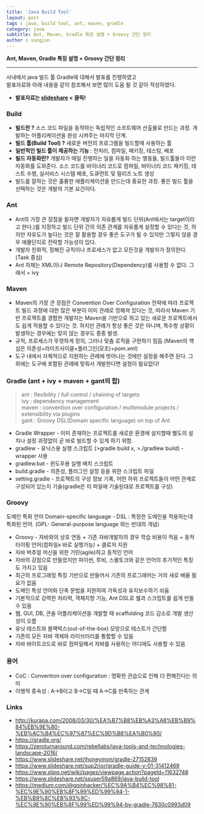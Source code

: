 ```yaml
---
title: 'Java Build Tool'  
layout: post  
tags : java, build tool, ant, maven, gradle
category: java
subtitle: Ant, Maven, Gradle 특징 설명 + Groovy 간단 정리
author : sungjun
---
```


**Ant, Maven, Gradle 특징 설명 + Groovy 간단 정리** 

---

사내에서 java 빌드 툴 Gradle에 대해서 발표를 진행하였고   
발표자료와 아래 내용을 같이 참조해서 보면 많이 도움 될 것 같아 작성하였다.  
- **발표자료는 [slideshare](https://www.slideshare.net/SungjunGwon1/gradle-89730981) < 클릭!**

### Build

- **빌드란 ?** 소스 코드 파일을 동작하는 독립적인 소프트웨어 산출물로 만드는 과정. 개발하는 어플리케이션을 완성 시켜주는 마지막 단계.
- **빌드 툴(Build Tool) ?** 새로운 버전의 프로그램을 빌드할때 사용하는 툴
- **일반적인 빌드 툴이 제공하는 기능** : 전처리, 컴파일, 패키징, 테스팅, 배포
- **빌드 자동화란?** 개발자가 매일 진행하는 일을 자동화 하는 행동들, 빌드툴들이 이런 자동화를 도와준다. 소스 코드를 바이너리 코드로 컴파일, 바이너리 코드 패키징, 테스트 수행, 실서비스 시스템 배포, 도큐먼트 및 릴리즈 노트 생성
- 빌드를 잘하는 것은 훌륭한 애플리케이션을 만드는데 중요한 과정. 좋은 빌드 툴을 선택하는 것은 개발의 기본 요건이다.

### Ant

-  Ant의 가장 큰 장점을 들자면 개발자가 자유롭게 빌드 단위(Ant에서는 target이라고 한다.)를 지정하고 빌드 단위 간의 의존 관계를 자유롭게 설정할 수 있다는 것, 하지만 자유도가 높다는 것은 잘 활용할 경우 좋은 도구가 될 수 있지만 그렇지 않을 경우 애물단지로 전락할 가능성이 있다.
- 개발자 친화적, 정해진 규칙이나 프로세스가 없고 모든것을 개발자가 정의한다. (Task 중심)
- Ant 자체는 XML이나 Remote Repository(Dependency)를 사용할 수 없다. 그래서 + ivy

### Maven

- Maven의 가장 큰 장점은 Convention Over Configuration 전략에 따라 프로젝트 빌드 과정에 대한 많은 부분이 이미 관례로 정해져 있다는 것, 따라서 Maven 기반 프로젝트를 경험한 개발자는 Maven을 기반으로 하고 있는 새로운 프로젝트에서도 쉽게 적용할 수 있다는 것. 하지만 관례가 항상 좋은 것은 아니며, 특수항 상황이 발생하는 경우에는 맞지 않는 경우도 종종 발생.
- 규칙, 프로세스가 뚜렷하게 정의, 그러나 맞춤 로직을 구현하기 힘듬.(Maven의 핵심은 의존성+라이프사이클+플러그인(모조)+pom.xml)
- 도구 내에서 자체적으로 지원하는 관례에 벗어나는 것에만 설정을 해주면 된다. 그 외에는 도구에 포함된 관례에 맞춰서 개발한다면 설정이 필요없다!

### Gradle (ant + ivy + maven + gant의 합)

> ant : flexibility / full control / chaining of targets   
 ivy : dependency management   
 maven : convention over configuration / multimodule projects / extensibility via plugins   
 gant : Groovy DSL(Domain specific language) on top of Ant   

- Gradle Wrapper - 이미 존재하는 프로젝트를 새로운 환경에 설치할때 별도의 설치나 설정 과정없이 곧 바로 빌드할 수 있게 하기 위함.
- gradlew - 유닉스용 실행 스크립트 (>gradle build x, >./gradlew build) - wrapper 사용
- gradlew.bat - 윈도우용 실행 배치 스크립트
- build.gradle - 의존성, 플러그인 설정 등을 위한 스크립트 파일
- setting.gradle - 프로젝트의 구성 정보 기록, 어떤 하위 프로젝트들이 어떤 관계로 구성되어 있는지 기술(gradle은 이 파일에 기술된대로 프로젝트를 구성)

### Groovy

도메인 특화 언어 Domain-specific language - DSL : 특정한 도메인을 적용하는데 특화된 언어. (GPL- General-purpose language 와는 반대의 개념)
- Groovy - 자바와의 상호 연동 + 기존 자바개발자의 경우 학습 비용이 적음 + 동적 타이핑 언어(컴파일x 바로 실행가능) + 클로저 지원
- 자바 버추얼 머신을 위한 기민(agile)하고 동적인 언어
- 자바의 강점으로 만들었지만 파이썬, 루비, 스몰토크와 같은 언어의 추가적인 특징도 가지고 있음
- 최근의 프로그래밍 특징 기반으로 만들어서 기존의 프로그래머는 거의 새로 배울 필요가 없음
- 도메인 특성 언어와 단축 문법을 지원하여 가독성과 유지보수하기 쉬움
- 기본적으로 강력한 처리력, 객체지항 기능, Ant DSL로 쉘과 스크립트를 쉽게 만들 수 있음
- 웹, GUI, DB, 콘솔 어플리케이션을 개발할 때 scaffolding 코드 감소로 개발 생산성이 오름
- 유닛 테스트와 블랙박스(out-of-the-box) 모방으로 테스트가 간단함
- 기존의 모든 자바 객체와 라이브러리를 통합할 수 있음
- 자바 바이트코드로 바로 컴파일해서 자바를 사용하는 어디에도 사용할 수 있음

### 용어
- CoC : Convention over configuration : 명확한 관습으로 인해 더 편해진다는 의미
- 이행적 종속성 :  A->B이고 B->C일 때 A->C를 만족하는 관계

### Links
- <http://kurapa.com/2008/03/30/%EA%B7%B8%EB%A3%A8%EB%B9%84%EB%9E%80-%EB%AC%B4%EC%97%87%EC%9D%B8%EA%B0%80/>
- <https://gradle.org/>
- <https://zeroturnaround.com/rebellabs/java-tools-and-technologies-landscape-2016/>
- <https://www.slideshare.net/ihoneymon/gradle-27152839>
- <https://www.slideshare.net/sup2rior/gradle-guide-v-01-31412469>
- <https://www.slipp.net/wiki/pages/viewpage.action?pageId=11632748>
- <https://www.slideshare.net/ssuser59a869/java-build-tool>
- <https://medium.com/@goinhacker/%EC%9A%B4%EC%98%81-%EC%9E%90%EB%8F%99%ED%99%94-1-%EB%B9%8C%EB%93%9C-%EC%9E%90%EB%8F%99%ED%99%94-by-gradle-7630c0993d09>
